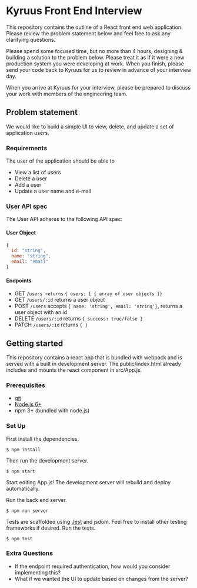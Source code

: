 # Kyruus Front End Interview

This repository contains the outline of a React front end web application. Please review the problem statement below and feel free to ask any clarifying questions.

Please spend some focused time, but no more than 4 hours, designing & building a solution to the problem below. Please treat it as if it were a new production system you were developing at work. When you finish, please send your code back to Kyruus for us to review in advance of your interview day.

When you arrive at Kyruus for your interview, please be prepared to discuss your work with members of the engineering team.

## Problem statement

We would like to build a simple UI to view, delete, and update a set of application users.

### Requirements

The user of the application should be able to

* View a list of users
* Delete a user
* Add a user
* Update a user name and e-mail

### User API spec

The User API adheres to the following API spec:

#### User Object

```js
{
  id: "string",
  name: "string",
  email: "email"
}
```
#### Endpoints

* GET `/users returns` `{ users: [ { array of user objects ]}`
* GET `/users/:id` returns a user object
* POST `/users` accepts `{ name: 'string', email: 'string'}`, returns a user object with an id
* DELETE `/users/:id` returns `{ success: true/false }`
* PATCH `/users/:id` returns `{ }`

## Getting started

This repository contains a react app that is bundled with webpack and is served with a built in development server. The public/index.html
already includes and mounts the react component in src/App.js.

### Prerequisites

* [git](https://git-scm.com/downloads)
* [Node.js 6+](https://nodejs.org/en/download/)
* npm 3+ (bundled with node.js)

### Set Up

First install the dependencies.

  `$ npm install`

Then run the development server.

  `$ npm start`

Start editing App.js!
The development server will rebuild and deploy automatically.

Run the back end server.

  `$ npm run server`

Tests are scaffolded using [Jest](https://facebook.github.io/jest/docs/en/getting-started.html) and jsdom. Feel free to install other testing frameworks if desired. Run the tests.

  `$ npm test`

### Extra Questions

* If the endpoint required authentication, how would you consider implementing this?
* What if we wanted the UI to update based on changes from the server?
